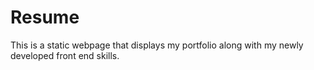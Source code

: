 # Resume
This is a static webpage that displays my portfolio along with my newly developed front end skills.
